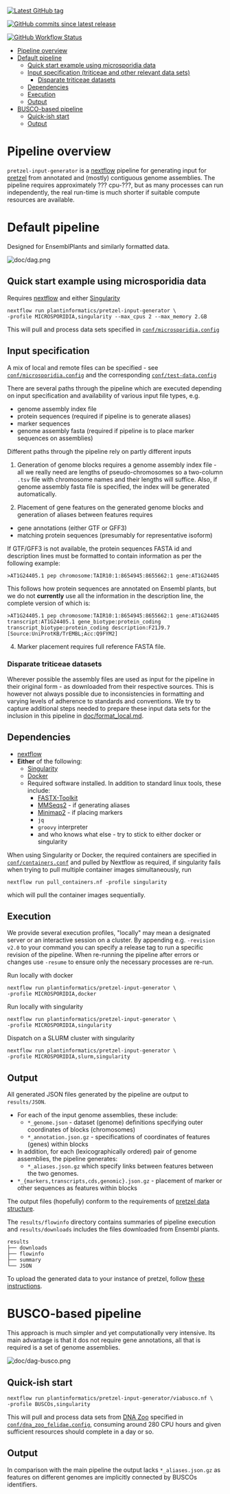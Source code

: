 [![Latest GitHub tag](https://img.shields.io/github/tag/plantinformatics/pretzel-input-generator.svg?label=latest%20release&logo=github&style=for-the-badge)](https://github.com/plantinformatics/pretzel-input-generator/releases)

[![GitHub commits since latest release](https://img.shields.io/github/commits-since/plantinformatics/pretzel-input-generator/latest.svg?style=for-the-badge&logo=github)](https://github.com/plantinformatics/pretzel-input-generator/releases)

[![GitHub Workflow Status](https://img.shields.io/github/workflow/status/plantinformatics/pretzel-input-generator/CI?label=CI%20TESTS&logo=github&style=for-the-badge)](https://github.com/plantinformatics/pretzel-input-generator/actions)


- [Pipeline overview](#pipeline-overview)
- [Default pipeline](#default-pipeline)
  - [Quick start example using microsporidia data](#quick-start-example-using-microsporidia-data)
  - [Input specification (triticeae and other relevant data sets)](#input-specification-triticeae-and-other-relevant-data-sets)
    - [Disparate triticeae datasets](#disparate-triticeae-datasets)
  - [Dependencies](#dependencies)
  - [Execution](#execution)
  - [Output](#output)
- [BUSCO-based pipeline](#busco-based-pipeline)
  - [Quick-ish start](#quick-ish-start)
  - [Output](#output-1)


# Pipeline overview

`pretzel-input-generator` is a [nextflow](https://www.nextflow.io) pipeline for generating input for [pretzel](https://github.com/plantinformatics/pretzel) from annotated and (mostly) contiguous genome assemblies. The pipeline requires approximately ??? cpu-???, but as many processes can run independently, the real run-time is much shorter if suitable compute resources are available.


<!-- TODO: re-generate TOC -->

# Default pipeline

Designed for EnsemblPlants and similarly formatted data.

![doc/dag.png](doc/dag.png)


## Quick start example using microsporidia data


Requires [nextflow](https://www.nextflow.io) and either [Singularity](http://singularity.lbl.gov)

```
nextflow run plantinformatics/pretzel-input-generator \
-profile MICROSPORIDIA,singularity --max_cpus 2 --max_memory 2.GB 
```

This will pull and process data sets specified in [`conf/microsporidia.config`](conf/microsporidia.config)


## Input specification

A mix of local and remote files can be specified - see [`conf/microsporidia.config`](conf/microsporidia.config) and the corresponding [`conf/test-data.config`](conf/test-data.config)

There are several paths through the pipeline which are executed depending on input specification and availability of various input file types, e.g. 

* genome assembly index file 
* protein sequences (required if pipeline is to generate aliases)
* marker sequences
* genome assembly fasta (required if pipeline is to place marker sequences on assemblies)

Different paths through the pipeline rely on partly different inputs

1. Generation of genome blocks requires a genome assembly index file - all we really need are lengths of pseudo-chromosomes so a two-column `.tsv` file with chromosome names and their lengths will suffice. Also, if genome assembly fasta file is specified, the index will be generated automatically.

2. Placement of gene features on the generated genome blocks and generation of aliases between features requires

  * gene annotations (either GTF or GFF3)
  * matching protein sequences (presumably for representative isoform)

If GTF/GFF3 is not available, the protein sequences FASTA id and description lines must be formatted to contain information as per the following example:

```
>AT1G24405.1 pep chromosome:TAIR10:1:8654945:8655662:1 gene:AT1G24405
```

This follows how protein sequences are annotated on Ensembl plants, but we do not **currently** use all the information in the description line, the complete version of which is:

```
>AT1G24405.1 pep chromosome:TAIR10:1:8654945:8655662:1 gene:AT1G24405 transcript:AT1G24405.1 gene_biotype:protein_coding transcript_biotype:protein_coding description:F21J9.7 [Source:UniProtKB/TrEMBL;Acc:Q9FYM2]
```

4. Marker placement requires full reference FASTA file.


### Disparate triticeae datasets 

Wherever possible the assembly files are used as input for the pipeline in their original form - as downloaded from their respective sources. This is however not always possible due to inconsistencies in formatting and varying levels of adherence to standards and conventions. We try to capture additional steps needed to prepare these input data sets for the inclusion in this pipeline in [doc/format_local.md](doc/format_local.md).

## Dependencies

* [nextflow](https://www.nextflow.io)
* **Either** of the following:
  * [Singularity](http://singularity.lbl.gov)
  * [Docker](http://singularity.lbl.gov)
  * Required software installed. In addition to standard linux tools, these include:
    * [FASTX-Toolkit](http://hannonlab.cshl.edu/fastx_toolkit/)
    * [MMSeqs2](https://github.com/soedinglab/mmseqs2) - if generating aliases
    * [Minimap2](https://github.com/lh3/minimap2) - if placing markers
    * `jq`
    * `groovy` interpreter
    * and who knows what else - try to stick to either docker or singularity 
  
When using Singularity or Docker, the required containers are specified in [`conf/containers.conf`](conf/containers.config)
and pulled by Nextflow as required, if singularity fails when trying to pull multiple container images simultaneously, run 

```
nextflow run pull_containers.nf -profile singularity 
```

which will pull the container images sequentially.


## Execution

We provide several execution profiles, "locally" may mean a designated server or an interactive session on a cluster. By appending  e.g. `-revision v2.0` to your command you can specify a release tag to run a specific revision of the pipeline. When re-running the pipeline after errors or changes use `-resume` to ensure only the necessary processes are re-run.

Run locally with docker

```
nextflow run plantinformatics/pretzel-input-generator \
-profile MICROSPORIDIA,docker 
```

Run locally with singularity

```
nextflow run plantinformatics/pretzel-input-generator \
-profile MICROSPORIDIA,singularity 
```

Dispatch on a SLURM cluster with singularity

```
nextflow run plantinformatics/pretzel-input-generator \
-profile MICROSPORIDIA,slurm,singularity
```

## Output

All generated JSON files generated by the pipeline are output to `results/JSON`.

* For each of the input genome assemblies, these include:
  * `*_genome.json` - dataset (genome) definitions specifying outer coordinates of blocks (chromosomes)
  * `*_annotation.json.gz` - specifications of coordinates of features (genes) within blocks
* In addition, for each (lexicographically ordered) pair of genome assemblies, the pipeline generates:
  * `*_aliases.json.gz` which specify links between features between the two genomes.
* `*_{markers,transcripts,cds,genomic}.json.gz` - placement of marker or other sequences as features within blocks 


The output files (hopefully) conform to the requirements of [pretzel data structure](https://github.com/plantinformatics/pretzel-data).

The `results/flowinfo` directory contains summaries of pipeline execution and `results/downloads` includes the files downloaded from Ensembl plants.

```
results
├── downloads
├── flowinfo
├── summary
└── JSON
```

To upload the generated data to your instance of pretzel, follow [these instructions](doc/upload.md).


# BUSCO-based pipeline

This approach is much simpler and yet computationally very intensive.
Its main advantage is that it dos not require gene annotations, all that is required is a set of genome assemblies.

![doc/dag-busco.png](doc/dag-busco.png)

## Quick-ish start

```
nextflow run plantinformatics/pretzel-input-generator/viabusco.nf \
-profile BUSCOs,singularity
```

This will pull and process data sets from [DNA Zoo](https://www.dnazoo.org/) specified in [`conf/dna_zoo_felidae.config`](conf/dna_zoo_felidae.config), consuming around 280 CPU hours and given sufficient resources should complete in a day or so.

## Output

In comparison with the main pipeline the output lacks `*_aliases.json.gz` as features on different genomes are implicitly connected by BUSCOs identifiers.
